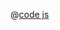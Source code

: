 <ClientOnly>
  <common-code-view name="data-circle-scatter" :is-code-view="false"/>
</ClientOnly>

@[code js](../.vuepress/snippet/data/circle-scatter.js)
